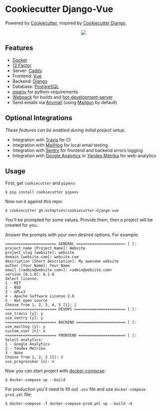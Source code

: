 Cookiecutter Django-Vue
=======================

Powered by [Cookiecutter](https://github.com/audreyr/cookiecutter),
inspired by [Cookiecutter Django](https://github.com/pydanny/cookiecutter-django).

<p align="center">
  <img src="https://i.imgur.com/SA8cjs8.png" />
</p>


Features
--------

-   [Docker](https://www.docker.com/)
-   [12 Factor](http://12factor.net/)
-   Server: [Caddy](https://caddyserver.com/)
-   Frontend: [Vue](https://vuejs.org/)
-   Backend: [Django](https://www.djangoproject.com/)
-   Database: [PostgreSQL](https://www.postgresql.org/)
-   [pipenv](https://github.com/pypa/pipenv) for python-requirements
-   [Webpack](https://webpack.github.io/) for builds and [hot-development-server](https://webpack.js.org/concepts/hot-module-replacement/)
-   Send emails via [Anymail](https://github.com/anymail/django-anymail)
    (using [Mailgun](http://www.mailgun.com/) by default)

Optional Integrations
---------------------

*These features can be enabled during initial project setup.*

-   Integration with [Travis](https://travis-ci.org/) for CI
-   Integration with [MailHog](https://github.com/mailhog/MailHog) for local email testing
-   Integration with [Sentry](https://sentry.io/welcome/) for frontend and backend errors logging
-   Integration with [Google Analytics](https://www.google.com/analytics/) or [Yandex Metrika](https://tech.yandex.ru/metrika/) for web-analytics

Usage
-----

First, get `cookiecutter` and `pipenv`:

    $ pip install cookiecutter pipenv

Now run it against this repo:

    $ cookiecutter gh:vchaptsev/cookiecutter-django-vue

You'll be prompted for some values. Provide them, then a  project
will be created for you.

Answer the prompts with your own desired options. For example:

    ======================= GENERAL ====================== [ ]:
    project_name [Project Name]: Website
    project_slug [website]: website
    domain [website.com]: website.com
    description [Short description]: My awesome website
    author [Your Name]: Your Name
    email [<admin@website.com>]: <admin@website.com>
    version [0.1.0]: 0.1.0
    Select license:
    1 - MIT
    2 - BSD
    3 - GPLv3
    4 - Apache Software License 2.0
    5 - Not open source
    Choose from 1, 2, 3, 4, 5 [1]: 1
    ======================= DEVOPS ======================= [ ]:
    use_travis [y]: y
    use_sentry [y]: y
    ======================= BACKEND ====================== [ ]:
    use_mailhog [y]: y
    custom_user [n]: n
    ======================= FRONTEND ===================== [ ]:
    Select analytics:
    1 - Google Analytics
    2 - Yandex Metrika
    3 - None
    Choose from 1, 2, 3 [1]: 2
    use_progressbar [n]: n

Now you can start project with
[docker-compose](https://docs.docker.com/compose/):

    $ docker-compose up --build

For production you'll need to fill out `.env` file and use
`docker-compose-prod.yml` file:

    $ docker-compose -f docker-compose-prod.yml up --build -d
